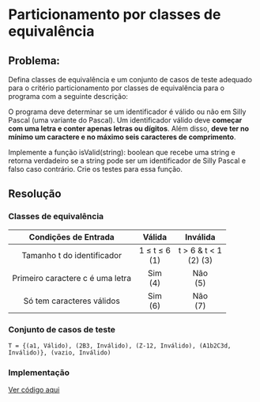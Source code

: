 # Particionamento por classes de equivalência

## Problema:

Defina classes de equivalência e um conjunto de casos de teste adequado para o critério particionamento por classes de equivalência para o programa com a seguinte descrição:

O programa deve determinar se um identificador é válido ou não em Silly Pascal (uma variante do Pascal). Um identificador válido deve **começar com uma letra e conter apenas letras ou dígitos**. Além disso, **deve ter no mínimo um caractere e no máximo seis caracteres de comprimento**.

Implemente a função isValid(string): boolean que recebe uma string e retorna verdadeiro se a string pode ser um identificador de Silly Pascal e falso caso contrário. Crie os testes para essa função.

## Resolução

### Classes de equivalência

|       Condições de Entrada       |      Válida      |           Inválida           |
|:--------------------------------:|:----------------:|:----------------------------:|
| Tamanho t do identificador       | 1 ≤ t ≤ 6<br>(1) | t > 6 & t < 1<br>(2)     (3) |
| Primeiro caractere c é uma letra |    Sim<br>(4)    |          Não<br>(5)          |
| Só tem caracteres válidos        |    Sim<br>(6)    |          Não<br>(7)          |

### Conjunto de casos de teste

`T = {(a1, Válido), (2B3, Inválido), (Z-12, Inválido), (A1b2C3d, Inválido)}, (vazio, Inválido)`

### Implementação
[Ver código aqui](silly_pascal.rb)

